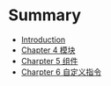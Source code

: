 # Summary

* [Introduction](README.md)
* [Chapter 4 模块](chapter1.md)
* [Charpter 5 组件](charpter-5.md)
* [Charpter 6 自定义指令](charpter-6-zi-ding-yi-zhi-ling.md)

